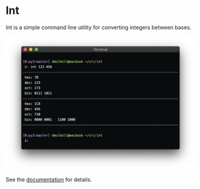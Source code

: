 
# Int

Int is a simple command line utility for converting integers between bases.

<img src="int.png" style="max-width: 500px">

See the [documentation] for details.

[documentation]: https://darrenmulholland.com/dev/int.html
